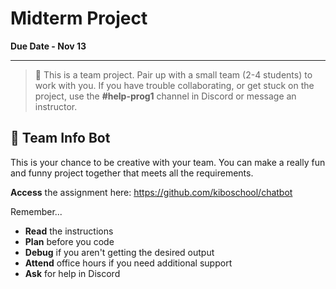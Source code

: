# Midterm Project

**Due Date - Nov 13**

---

> 👥 This is a team project. Pair up with a small team (2-4 students) to work with you.
> If you have trouble collaborating, or get stuck on the project, use the **#help-prog1** channel in Discord or message an instructor.

## 🤖 Team Info Bot

This is your chance to be creative with your team. You can make a really fun and funny project together that meets all the requirements.

**Access** the assignment here: https://github.com/kiboschool/chatbot

Remember...

- **Read** the instructions
- **Plan** before you code
- **Debug** if you aren't getting the desired output
- **Attend** office hours if you need additional support
- **Ask** for help in Discord
